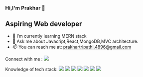 ### Hi,I'm Prakhar 👋
## Aspiring Web developer

- 🌱 I’m currently learning MERN stack
- 💬 Ask me about Javacript,React,MongoDB,MVC architecture.
- 📫 You can reach me at: prakhartripathi.4896@gmail.com

Connect with me : <img src="https://img.shields.io/badge/LinkedIn-0077B5?style=for-the-badge&logo=linkedin&logoColor=white" href="https://www.linkedin.com/in/prakhar-tripathi489/"> 

Knowledge of tech stack:
<img src=	  "https://img.shields.io/badge/HTML5-E34F26?style=for-the-badge&logo=html5&logoColor=white" />
<img src=   "https://img.shields.io/badge/CSS3-1572B6?style=for-the-badge&logo=css3&logoColor=white" />
<img src=   "https://img.shields.io/badge/JavaScript-323330?style=for-the-badge&logo=javascript&logoColor=F7DF1E" />
<img src=   "https://img.shields.io/badge/C-00599C?style=for-the-badge&logo=c&logoColor=white" />
<img src=   "https://img.shields.io/badge/MongoDB-4EA94B?style=for-the-badge&logo=mongodb&logoColor=white" />
<img src=   "https://img.shields.io/badge/Node.js-339933?style=for-the-badge&logo=nodedotjs&logoColor=white" />
<img src=   "https://img.shields.io/badge/Redux-593D88?style=for-the-badge&logo=redux&logoColor=white" />
